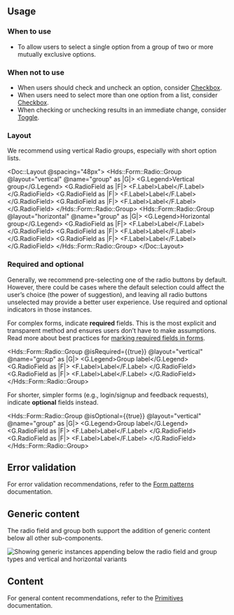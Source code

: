 ## Usage

### When to use

- To allow users to select a single option from a group of two or more mutually exclusive options.

### When not to use

- When users should check and uncheck an option, consider [Checkbox](/components/form/checkbox).
- When users need to select more than one option from a list, consider [Checkbox](/components/form/checkbox).
- When checking or unchecking results in an immediate change, consider [Toggle](/components/form/toggle).

### Layout

We recommend using vertical Radio groups, especially with short option lists.

<Doc::Layout @spacing="48px">
  <Hds::Form::Radio::Group @layout="vertical" @name="group" as |G|>
    <G.Legend>Vertical group</G.Legend>
    <G.RadioField as |F|>
      <F.Label>Label</F.Label>
    </G.RadioField>
    <G.RadioField as |F|>
      <F.Label>Label</F.Label>
    </G.RadioField>
    <G.RadioField as |F|>
      <F.Label>Label</F.Label>
    </G.RadioField>
  </Hds::Form::Radio::Group>
  <Hds::Form::Radio::Group @layout="horizontal" @name="group" as |G|>
    <G.Legend>Horizontal group</G.Legend>
    <G.RadioField as |F|>
      <F.Label>Label</F.Label>
    </G.RadioField>
    <G.RadioField as |F|>
      <F.Label>Label</F.Label>
    </G.RadioField>
    <G.RadioField as |F|>
      <F.Label>Label</F.Label>
    </G.RadioField>
  </Hds::Form::Radio::Group>
</Doc::Layout>

### Required and optional

Generally, we recommend pre-selecting one of the radio buttons by default. However, there could be cases where the default selection could affect the user’s choice (the power of suggestion), and leaving all radio buttons unselected may provide a better user experience. Use required and optional indicators in those instances.

For complex forms, indicate **required** fields. This is the most explicit and transparent method and ensures users don’t have to make assumptions. Read more about best practices for [marking required fields in forms](https://www.nngroup.com/articles/required-fields/).

<Hds::Form::Radio::Group @isRequired={{true}} @layout="vertical" @name="group" as |G|>
  <G.Legend>Group label</G.Legend>
  <G.RadioField as |F|>
    <F.Label>Label</F.Label>
  </G.RadioField>
  <G.RadioField as |F|>
    <F.Label>Label</F.Label>
  </G.RadioField>
</Hds::Form::Radio::Group>

For shorter, simpler forms (e.g., login/signup and feedback requests), indicate **optional** fields instead.

<Hds::Form::Radio::Group @isOptional={{true}} @layout="vertical" @name="group" as |G|>
  <G.Legend>Group label</G.Legend>
  <G.RadioField as |F|>
    <F.Label>Label</F.Label>
  </G.RadioField>
  <G.RadioField as |F|>
    <F.Label>Label</F.Label>
  </G.RadioField>
</Hds::Form::Radio::Group>

## Error validation

For error validation recommendations, refer to the [Form patterns](/patterns/form-patterns?tab=validation) documentation.

## Generic content

The radio field and group both support the addition of generic content below all other sub-components.

![Showing generic instances appending below the radio field and group types and vertical and horizontal variants](/assets/components/form/radio/radio-generic-instance.png)

## Content

For general content recommendations, refer to the [Primitives](/components/form/primitives) documentation.
